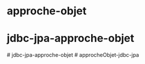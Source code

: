 # approche-objet
# jdbc-jpa-approche-objet
#   j d b c - j p a - a p p r o c h e - o b j e t  
 #   a p p r o c h e O b j e t - j d b c - j p a  
 